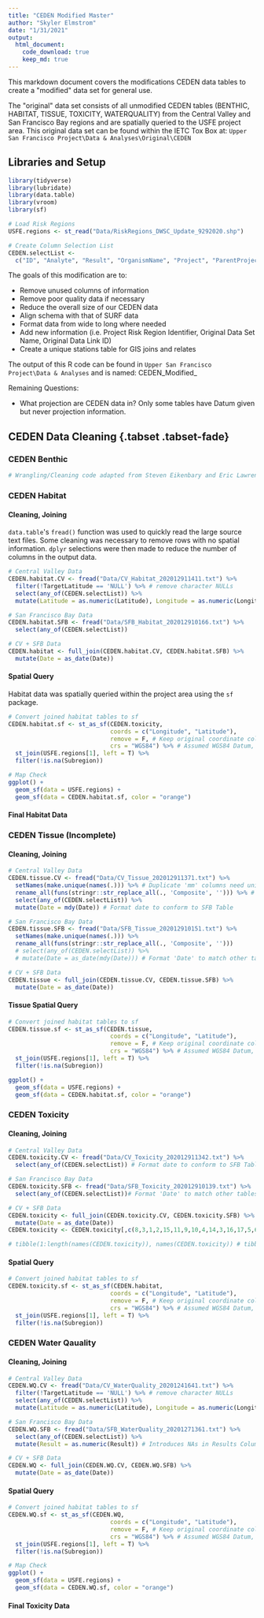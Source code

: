 ```yaml
---
title: "CEDEN Modified Master"
author: "Skyler Elmstrom"
date: "1/31/2021"
output:
  html_document:
    code_download: true
    keep_md: true
---
```




This markdown document covers the modifications CEDEN data tables to create a "modified" data set for general use.

The "original" data set consists of all unmodified CEDEN tables (BENTHIC, HABITAT, TISSUE, TOXICITY, WATERQUALITY) from the Central Valley and San Francisco Bay regions and are spatially queried to the USFE project area. This original data set can be found within the IETC Tox Box at: `Upper San Francisco Project\Data & Analyses\Original\CEDEN`

## Libraries and Setup

```r
library(tidyverse)
library(lubridate)
library(data.table)
library(vroom)
library(sf)

# Load Risk Regions
USFE.regions <- st_read("Data/RiskRegions_DWSC_Update_9292020.shp")

# Create Column Selection List
CEDEN.selectList <-
  c("ID", "Analyte", "Result", "OrganismName", "Project", "ParentProject", "Program", "VariableResult", "MatrixName", "StationCode", "LocationCode", "MDL", "CommonName", "TissueName", "Date"="SampleDate", "Latitude"="TargetLatitude", "Longitude"="TargetLongitude", "CollectionMethod"="CollectionMethodName", "Unit", "Datum", "regional_board", "rb_number" )
```

The goals of this modification are to:

*  Remove unused columns of information
*  Remove poor quality data if necessary
*  Reduce the overall size of our CEDEN data
*  Align schema with that of SURF data
*  Format data from wide to long where needed
*  Add new information (i.e. Project Risk Region Identifier, Original Data Set Name, Original Data Link ID)
*  Create a unique stations table for GIS joins and relates

The output of this R code can be found in `Upper San Francisco Project\Data & Analyses` and is named: CEDEN_Modified_<datecreated>

Remaining Questions:

*  What projection are CEDEN data in? Only some tables have Datum given but never projection information.

## CEDEN Data Cleaning {.tabset .tabset-fade}

### CEDEN Benthic


```r
# Wrangling/Cleaning code adapted from Steven Eikenbary and Eric Lawrence.
```

### CEDEN Habitat

#### Cleaning, Joining

`data.table`'s `fread()` function was used to quickly read the large source text files. Some cleaning was necessary to remove rows with no spatial information. `dplyr` selections were then made to reduce the number of columns in the output data.


```r
# Central Valley Data
CEDEN.habitat.CV <- fread("Data/CV_Habitat_202012911411.txt") %>%
  filter(!TargetLatitude == 'NULL') %>% # remove character NULLs
  select(any_of(CEDEN.selectList)) %>%
  mutate(Latitude = as.numeric(Latitude), Longitude = as.numeric(Longitude)) # reformat coordinate columns to numeric

# San Francisco Bay Data
CEDEN.habitat.SFB <- fread("Data/SFB_Habitat_202012910166.txt") %>%
  select(any_of(CEDEN.selectList))

# CV + SFB Data
CEDEN.habitat <- full_join(CEDEN.habitat.CV, CEDEN.habitat.SFB) %>%
  mutate(Date = as_date(Date))
```

#### Spatial Query

Habitat data was spatially queried within the project area using the `sf` package.


```r
# Convert joined habitat tables to sf
CEDEN.habitat.sf <- st_as_sf(CEDEN.toxicity,
                             coords = c("Longitude", "Latitude"), 
                             remove = F, # Keep original coordinate columns
                             crs = "WGS84") %>% # Assumed WGS84 Datum, not given in data
  st_join(USFE.regions[1], left = T) %>%
  filter(!is.na(Subregion))

# Map Check
ggplot() +
  geom_sf(data = USFE.regions) +
  geom_sf(data = CEDEN.habitat.sf, color = "orange")
```

#### Final Habitat Data



### CEDEN Tissue (Incomplete)

#### Cleaning, Joining


```r
# Central Valley Data
CEDEN.tissue.CV <- fread("Data/CV_Tissue_202012911371.txt") %>%
  setNames(make.unique(names(.))) %>% # Duplicate 'mm' columns need unique names in order to process, remove
  rename_all(funs(stringr::str_replace_all(., 'Composite', ''))) %>% # Remove 'Composite' from column names
  select(any_of(CEDEN.selectList)) %>%
  mutate(Date = mdy(Date)) # Format date to conform to SFB Table

# San Francisco Bay Data
CEDEN.tissue.SFB <- fread("Data/SFB_Tissue_202012910151.txt") %>%
  setNames(make.unique(names(.))) %>%
  rename_all(funs(stringr::str_replace_all(., 'Composite', '')))
  # select(any_of(CEDEN.selectList)) %>%
  # mutate(Date = as_date(mdy(Date))) # Format 'Date' to match other tables

# CV + SFB Data
CEDEN.tissue <- full_join(CEDEN.tissue.CV, CEDEN.tissue.SFB) %>%
  mutate(Date = as_date(Date))
```

#### Tissue Spatial Query


```r
# Convert joined habitat tables to sf
CEDEN.tissue.sf <- st_as_sf(CEDEN.tissue,
                             coords = c("Longitude", "Latitude"), 
                             remove = F, # Keep original coordinate columns
                             crs = "WGS84") %>% # Assumed WGS84 Datum, not given in data
  st_join(USFE.regions[1], left = T) %>%
  filter(!is.na(Subregion))

ggplot() +
  geom_sf(data = USFE.regions) +
  geom_sf(data = CEDEN.habitat.sf, color = "orange")
```

### CEDEN Toxicity

#### Cleaning, Joining


```r
# Central Valley Data
CEDEN.toxicity.CV <- fread("Data/CV_Toxicity_202012911342.txt") %>%
  select(any_of(CEDEN.selectList)) # Format date to conform to SFB Table

# San Francisco Bay Data
CEDEN.toxicity.SFB <- fread("Data/SFB_Toxicity_202012910139.txt") %>%
  select(any_of(CEDEN.selectList))# Format 'Date' to match other tables

# CV + SFB Data
CEDEN.toxicity <- full_join(CEDEN.toxicity.CV, CEDEN.toxicity.SFB) %>%
  mutate(Date = as_date(Date))
CEDEN.toxicity <- CEDEN.toxicity[,c(8,3,1,2,15,11,9,10,4,14,3,16,17,5,6,7,12,13)] # reorder columns; easier/more consistent way to do this with dplyr::relocate?

# tibble(1:length(names(CEDEN.toxicity)), names(CEDEN.toxicity)) # tibble to show column order and index number to help reorder
```

#### Spatial Query


```r
# Convert joined habitat tables to sf
CEDEN.toxicity.sf <- st_as_sf(CEDEN.habitat,
                             coords = c("Longitude", "Latitude"), 
                             remove = F, # Keep original coordinate columns
                             crs = "WGS84") %>% # Assumed WGS84 Datum, not given in data
  st_join(USFE.regions[1], left = T) %>%
  filter(!is.na(Subregion))
```


### CEDEN Water Qauality

#### Cleaning, Joining

```r
# Central Valley Data
CEDEN.WQ.CV <- fread("Data/CV_WaterQuality_20201241641.txt") %>%
  filter(!TargetLatitude == 'NULL') %>% # remove character NULLs
  select(any_of(CEDEN.selectList)) %>%
  mutate(Latitude = as.numeric(Latitude), Longitude = as.numeric(Longitude))

# San Francisco Bay Data
CEDEN.WQ.SFB <- fread("Data/SFB_WaterQuality_20201271361.txt") %>%
  select(any_of(CEDEN.selectList)) %>%
  mutate(Result = as.numeric(Result)) # Introduces NAs in Results Column, need to check before/after

# CV + SFB Data
CEDEN.WQ <- full_join(CEDEN.WQ.CV, CEDEN.WQ.SFB) %>%
  mutate(Date = as_date(Date)) 
```

#### Spatial Query


```r
# Convert joined habitat tables to sf
CEDEN.WQ.sf <- st_as_sf(CEDEN.WQ,
                             coords = c("Longitude", "Latitude"), 
                             remove = F, # Keep original coordinate columns
                             crs = "WGS84") %>% # Assumed WGS84 Datum, not given in data
  st_join(USFE.regions[1], left = T) %>%
  filter(!is.na(Subregion))

# Map Check
ggplot() +
  geom_sf(data = USFE.regions) +
  geom_sf(data = CEDEN.WQ.sf, color = "orange")
```
#### Final Toxicity Data






